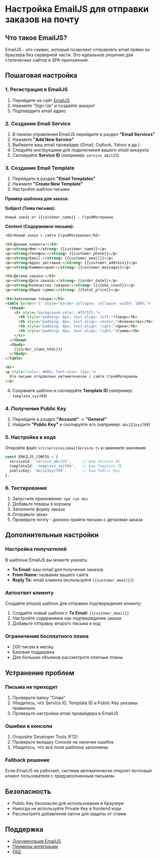 # Настройка EmailJS для отправки заказов на почту

## Что такое EmailJS?

EmailJS - это сервис, который позволяет отправлять email прямо из браузера без серверной части. Это идеальное решение для статических сайтов и SPA приложений.

## Пошаговая настройка

### 1. Регистрация в EmailJS

1. Перейдите на сайт [EmailJS](https://www.emailjs.com/)
2. Нажмите "Sign Up" и создайте аккаунт
3. Подтвердите email адрес

### 2. Создание Email Service

1. В панели управления EmailJS перейдите в раздел **"Email Services"**
2. Нажмите **"Add New Service"**
3. Выберите ваш email провайдер (Gmail, Outlook, Yahoo и др.)
4. Следуйте инструкциям для подключения вашего email аккаунта
5. Скопируйте **Service ID** (например: `service_abc123`)

### 3. Создание Email Template

1. Перейдите в раздел **"Email Templates"**
2. Нажмите **"Create New Template"**
3. Настройте шаблон письма:

**Пример шаблона для заказа:**

**Subject (Тема письма):**
```
Новый заказ от {{customer_name}} - СтройМатериалы
```

**Content (Содержимое письма):**
```html
<h2>Новый заказ с сайта СтройМатериалы</h2>

<h3>Данные клиента:</h3>
<p><strong>Имя:</strong> {{customer_name}}</p>
<p><strong>Телефон:</strong> {{customer_phone}}</p>
<p><strong>Email:</strong> {{customer_email}}</p>
<p><strong>Адрес доставки:</strong> {{customer_address}}</p>
<p><strong>Комментарий:</strong> {{customer_message}}</p>

<h3>Детали заказа:</h3>
<p><strong>Дата заказа:</strong> {{order_date}}</p>
<p><strong>Количество товаров:</strong> {{items_count}}</p>
<p><strong>Общая сумма:</strong> {{total_price}}</p>

<h3>Заказанные товары:</h3>
<table border="1" style="border-collapse: collapse; width: 100%;">
  <thead>
    <tr style="background-color: #f5f5f5;">
      <th style="padding: 8px; text-align: left;">Товар</th>
      <th style="padding: 8px; text-align: center;">Количество</th>
      <th style="padding: 8px; text-align: right;">Цена</th>
      <th style="padding: 8px; text-align: right;">Сумма</th>
    </tr>
  </thead>
  <tbody>
    {{{order_items_html}}}
  </tbody>
</table>

<hr>
<p style="color: #666; font-size: 12px;">
  Это письмо отправлено автоматически с сайта СтройМатериалы
</p>
```

4. Сохраните шаблон и скопируйте **Template ID** (например: `template_xyz789`)

### 4. Получение Public Key

1. Перейдите в раздел **"Account"** → **"General"**
2. Найдите **"Public Key"** и скопируйте его (например: `abc123xyz789`)

### 5. Настройка в коде

Откройте файл `src/services/emailService.ts` и замените значения:

```typescript
const EMAILJS_CONFIG = {
  serviceId: 'service_abc123',     // Ваш Service ID
  templateId: 'template_xyz789',   // Ваш Template ID
  publicKey: 'abc123xyz789',       // Ваш Public Key
};
```

### 6. Тестирование

1. Запустите приложение: `npm run dev`
2. Добавьте товары в корзину
3. Заполните форму заказа
4. Отправьте заказ
5. Проверьте почту - должно прийти письмо с деталями заказа

## Дополнительные настройки

### Настройка получателей

В шаблоне EmailJS вы можете указать:
- **To Email:** ваш email для получения заказов
- **From Name:** название вашего сайта
- **Reply To:** email клиента (используйте `{{customer_email}}`)

### Автоответ клиенту

Создайте второй шаблон для отправки подтверждения клиенту:

1. Создайте новый шаблон с **To Email:** `{{customer_email}}`
2. Настройте содержимое как подтверждение заказа
3. Добавьте отправку второго письма в код

### Ограничения бесплатного плана

- 200 писем в месяц
- Базовая поддержка
- Для больших объемов рассмотрите платные планы

## Устранение проблем

### Письма не приходят

1. Проверьте папку "Спам"
2. Убедитесь, что Service ID, Template ID и Public Key указаны правильно
3. Проверьте настройки email провайдера в EmailJS

### Ошибки в консоли

1. Откройте Developer Tools (F12)
2. Проверьте вкладку Console на наличие ошибок
3. Убедитесь, что все поля шаблона заполнены

### Fallback решение

Если EmailJS не работает, система автоматически откроет почтовый клиент пользователя с предзаполненным письмом.

## Безопасность

- Public Key безопасен для использования в браузере
- Никогда не используйте Private Key в frontend коде
- Рассмотрите добавление капчи для защиты от спама

## Поддержка

- [Документация EmailJS](https://www.emailjs.com/docs/)
- [Примеры интеграции](https://www.emailjs.com/docs/examples/)
- [FAQ](https://www.emailjs.com/docs/faq/)